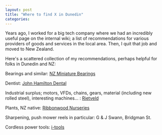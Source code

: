 ```yaml
---
layout: post
title: "Where to find X in Dunedin"
categories:
---
```


Years ago, I worked for a big tech company where we had an incredibly useful page on the internal wiki; a list of recommendations for various providers of goods and services in the local area. Then, I quit that job and moved to New Zealand.

Here's a scattered collection of my recommendations, perhaps helpful for folks in Dunedin and NZ:


Bearings and similar: [NZ Miniature Bearings](https://nzminiaturebearings.com)

Dentist: [John Hamilton Dental](https://www.jhdental.nz/)

Industrial surplus; motors, VFDs, chains, gears, material (including new rolled steel), interesting machines... : [Rietveld](https://rietveld.co.nz/)  

Plants, NZ native: [Ribbonwood Nurseries](https://www.ribbonwoodnurseries.co.nz/)

Sharpening, push mower reels in particular: G & J Swann, Bridgman St.

Cordless power tools: [i-tools](https://www.i-tools.co.nz)
